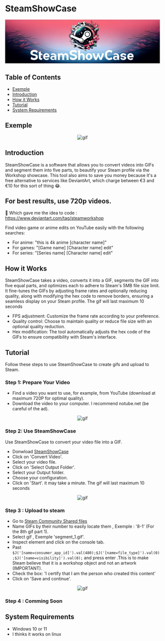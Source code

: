 # SteamShowCase
![](Resources/Banner.png)

## Table of Contents
- [Exemple](#exemple)
- [Introduction](#introduction)
- [How it Works](#how-it-works)
- [Tutorial](#tutorial)
- [System Requirements](#system-requirements)

## Exemple
<p align="center">
  <img src="https://github.com/RylexOff/SteamShowCase/blob/main/Resources/Preview.gif" alt="gif" />
</p>

## Introduction
SteamShowCase is a software that allows you to convert videos into GIFs and segment them into five parts, to beautify your Steam profile via the Workshop showcase.
This tool also aims to save you money because it's a free alternative to services like DeviantArt, which charge between €3 and €10 for this sort of thing 😂.

<h2>For best results, use 720p videos.</h2>

💫 Which gave me the idea to code : https://www.deviantart.com/tag/steamworkshop

Find video game or anime edits on YouTube easily with the following searches:
- For anime: "this is 4k anime [character name]"
- For games: "[Game name] [Character name] edit"
- For series: "[Series name] [Character name] edit"

## How it Works
SteamShowCase takes a video, converts it into a GIF, segments the GIF into five equal parts, and optimizes each to adhere to Steam's 5MB file size limit. It fine-tunes the GIFs by adjusting frame rates and optionally reducing quality, along with modifying the hex code to remove borders, ensuring a seamless display on your Steam profile. The gif will last maximum 10 seconds

  - FPS adjustment: Customize the frame rate according to your preference.
  - Quality control: Choose to maintain quality or reduce file size with an optional quality reduction.
  - Hex modification: The tool automatically adjusts the hex code of the GIFs to ensure compatibility with Steam's interface.

## Tutorial
Follow these steps to use SteamShowCase to create gifs and upload to Steam.

### Step 1: Prepare Your Video

- Find a video you want to use, for example, from YouTube (download at maximum 720P for optimal quality).
- Download the video to your computer. I recommend notube.net (be careful of the ad).

<p align="center">
  <img src="https://github.com/RylexOff/SteamShowCase/blob/main/Resources/Step%201.gif" alt="gif" />
</p>

### Step 2: Use SteamShowCase
Use SteamShowCase to convert your video file into a GIF.

- Donwload [SteamShowCase](https://github.com/RylexOff/SteamShowCase/releases/tag/1.0.0)
- Click on 'Convert Video'.
- Select your video file.
- Click on 'Select Output Folder'.
- Select your Output folder.
- Choose your configuration.
- Click on 'Start'. it may take a minute. The gif will last maximum 10 seconds

<p align="center">
  <img src="https://github.com/RylexOff/SteamShowCase/blob/main/Resources/Step%202.gif" alt="gif" />
</p>

### Step 3 : Upload to steam

- Go to [Steam Community Shared files](https://steamcommunity.com/sharedfiles/edititem/767/3/)
- Name GIFs by their number to easily locate them , Exemple : '8-1' (For the 8th gif part 1).
- Select gif , Exemple 'segment_1.gif'.
- Inspect element and click on the console tab.
- Past ```$J('[name=consumer_app_id]').val(480);$J('[name=file_type]').val(0);$J('[name=visibility]').val(0);``` and press enter .This is to make Steam believe that it is a workshop object and not an artwork (IMPORTANT).
- Check the box: 'I certify that I am the person who created this content'
- Click on 'Save and continue'.

<p align="center">
  <img src="https://github.com/RylexOff/SteamShowCase/blob/main/Resources/Step%203.gif" alt="gif" />
</p>

### Step 4 : Comming Soon

## System Requirements
- Windows 10 or 11
- I thinks it works on linux



